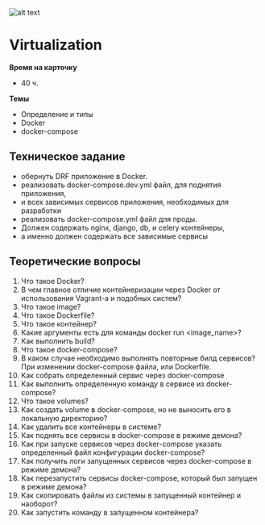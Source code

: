 ![alt text](https://static.tildacdn.com/tild3561-6163-4531-b662-383539366166/WIS_LOGO_white_NEW.svg)

# Virtualization

**Время на карточку**
- 40 ч.

**Темы**
- Определение и типы
- Docker
- docker-compose

**Техническое задание**
---
- обернуть DRF приложение в Docker.
- реализовать docker-compose.dev.yml файл, для поднятия приложения,
- и всех зависимых сервисов приложения, необходимых для разработки
- реализовать docker-compose.yml файл для проды.
- Должен содержать nginx, django, db, и celery контейнеры,
- а именно должен содержать все зависимые сервисы

**Теоретические вопросы**
---
1. Что такое Docker?
2. В чем главное отличие контейнеризации через Docker от использования Vagrant-а и подобных систем?
3. Что такое image?
4. Что такое Dockerfile?
5. Что такое контейнер?
6. Какие аргументы есть для команды docker run <image_name>?
7. Как выполнить build?
8. Что такое docker-compose?
9. В каком случае необходимо выполнять повторные билд сервисов? При изменении docker-compose файла, или Dockerfile.
10. Как собрать определенный сервис через docker-compose
11. Как выполнить определенную команду в сервисе из docker-compose?
12. Что такое volumes?
13. Как создать volume в docker-compose, но не выносить его в локальную директорию?
14. Как удалить все контейнеры в системе?
15. Как поднять все сервисы в docker-compose в режиме демона?
16. Как при запуске сервисов через docker-compose указать определенный файл конфигурации docker-compose?
17. Как получить логи запущенных сервисов через docker-compose в режиме демона?
18. Как перезапустить сервисы docker-compose, который был запущен в режиме демона?
19. Как скопировать файлы из системы в запущенный контейнер и наоборот?
20. Как запустить команду в запущенном контейнера?